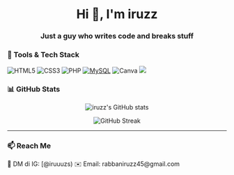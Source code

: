 <h1 align="center">Hi 👋, I'm iruzz</h1>
<h3 align="center">Just a guy who writes code and breaks stuff</h3>

### 🧰 Tools & Tech Stack

![HTML5](https://img.shields.io/badge/html5-%23E34F26.svg?style=for-the-badge&logo=html5&logoColor=white) 
![CSS3](https://img.shields.io/badge/css3-%231572B6.svg?style=for-the-badge&logo=css3&logoColor=white) 
![PHP](https://img.shields.io/badge/php-%23777BB4.svg?style=for-the-badge&logo=php&logoColor=white)
[![MySQL](https://img.shields.io/badge/MySQL-4479A1?logo=mysql&logoColor=fff)](#)
![Canva](https://img.shields.io/badge/Canva-%2300C4CC.svg?style=for-the-badge&logo=Canva&logoColor=white) 
<img src="https://img.shields.io/badge/Linux-FCC624?style=for-the-badge&logo=linux&logoColor=black" />
### 📊 GitHub Stats

<p align="center">
  <img src="https://github-readme-stats.vercel.app/api?username=iruzz&show_icons=true&theme=tokyonight&hide_border=true" alt="iruzz's GitHub stats" />
</p>

<p align="center">
  <img src="https://streak-stats.demolab.com?user=iruzz&theme=tokyonight&hide_border=true" alt="GitHub Streak" />
</p>


---

### 📫 Reach Me
<p>
  <!-- Ganti ini nanti sesuai link kamu -->
  💬 DM di IG: [@iruuuzs)  
  ✉️ Email: rabbaniruzz45@gmail.com  
</p>
